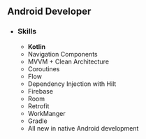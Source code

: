 ## Android Developer 

- ### Skills
	- **Kotlin**
	- Navigation Components
	- MVVM + Clean Architecture
	- Coroutines 
	- Flow
	- Dependency Injection with Hilt
	- Firebase 
	- Room 
	- Retrofit
	- WorkManger
	- Gradle
	- All new in native Android development

<!--
**jander96/jander96** is a ✨ _special_ ✨ repository because its `README.md` (this file) appears on your GitHub profile.

Here are some ideas to get you started:

- 🔭 I’m currently working on ...
- 🌱 I’m currently learning ...
- 👯 I’m looking to collaborate on ...
- 🤔 I’m looking for help with ...
- 💬 Ask me about ...
- 📫 How to reach me: ...
- 😄 Pronouns: ...
- ⚡ Fun fact: ...
-->
